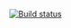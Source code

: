 [![Build status](https://ci.appveyor.com/api/projects/status/u48cwlfvnf7vtomd?svg=true)](https://ci.appveyor.com/project/DaryaLukyan0va/2-homepatternstestmode)